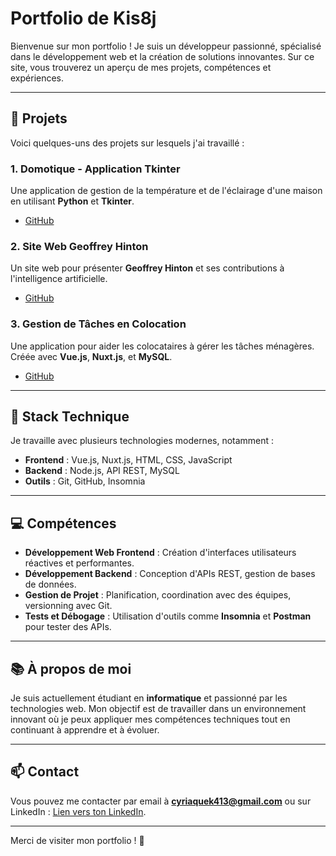 # Portfolio de Kis8j

Bienvenue sur mon portfolio ! Je suis un développeur passionné, spécialisé dans le développement web et la création de solutions innovantes. Sur ce site, vous trouverez un aperçu de mes projets, compétences et expériences.

---

## 🚀 Projets

Voici quelques-uns des projets sur lesquels j'ai travaillé :

### 1. **Domotique - Application Tkinter**
Une application de gestion de la température et de l'éclairage d'une maison en utilisant **Python** et **Tkinter**.
- [GitHub](https://github.com/Koffi413/domotique-tkinter)

### 2. **Site Web Geoffrey Hinton**
Un site web pour présenter **Geoffrey Hinton** et ses contributions à l'intelligence artificielle.
- [GitHub](https://github.com/Koffi413/geoffrey-hinton)

### 3. **Gestion de Tâches en Colocation**
Une application pour aider les colocataires à gérer les tâches ménagères. Créée avec **Vue.js**, **Nuxt.js**, et **MySQL**.
- [GitHub](https://github.com/Koffi413/colocations)

---

## 🧰 Stack Technique

Je travaille avec plusieurs technologies modernes, notamment :
- **Frontend** : Vue.js, Nuxt.js, HTML, CSS, JavaScript
- **Backend** : Node.js, API REST, MySQL
- **Outils** : Git, GitHub, Insomnia

---

## 💻 Compétences

- **Développement Web Frontend** : Création d'interfaces utilisateurs réactives et performantes.
- **Développement Backend** : Conception d'APIs REST, gestion de bases de données.
- **Gestion de Projet** : Planification, coordination avec des équipes, versionning avec Git.
- **Tests et Débogage** : Utilisation d'outils comme **Insomnia** et **Postman** pour tester des APIs.

---

## 📚 À propos de moi

Je suis actuellement étudiant en **informatique** et passionné par les technologies web. Mon objectif est de travailler dans un environnement innovant où je peux appliquer mes compétences techniques tout en continuant à apprendre et à évoluer.

---

## 📫 Contact

Vous pouvez me contacter par email à **[cyriaquek413@gmail.com](mailto:cyriaquek413@gmail.com)** ou sur LinkedIn : [Lien vers ton LinkedIn](www.linkedin.com/in/yao-cyriaque-koffi-20973a351).

---

Merci de visiter mon portfolio ! 🙌

